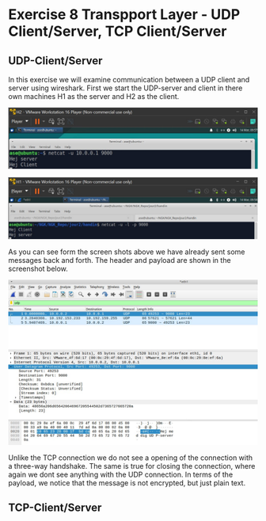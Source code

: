 # Exercise 8 Transpport Layer - UDP Client/Server, TCP Client/Server

## UDP-Client/Server
In this exercise we will examine communication between a UDP client and server using wireshark. 
First we start the UDP-server and client in there own machines H1 as the server and H2 as the client. 

![](netcat_udp_client.jpg)

![](netcat_udp_server.jpg)

As you can see form the screen shots above we have already sent some messages back and forth. The header and payload are shown in the screenshot below.

![](udp_header.jpg)

Unlike the TCP connection we do not see a opening of the connection with a three-way handshake. The same is true for closing the connection, where again we dont see anything with the UDP connection. In terms of the payload, we notice that the message is not encrypted, but just plain text. 

## TCP-Client/Server



